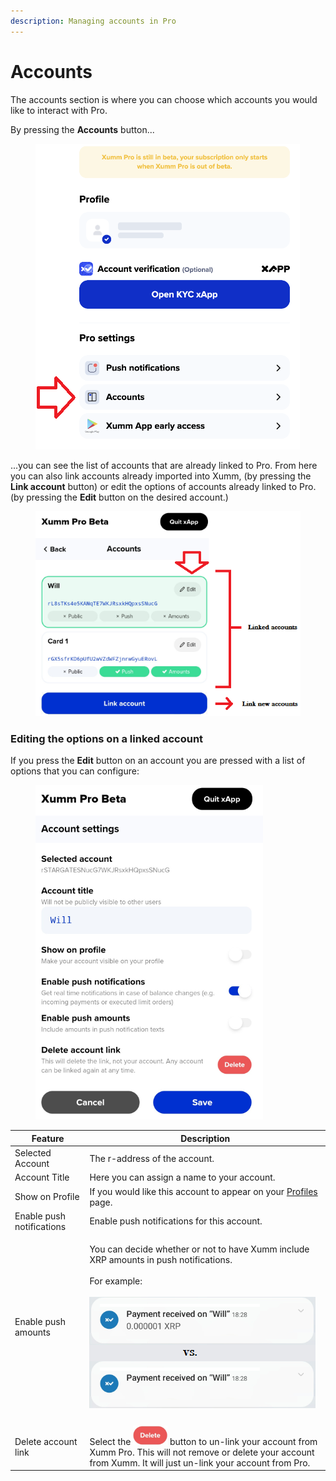 ```yaml
---
description: Managing accounts in Pro
---
```


# Accounts

The accounts section is where you can choose which accounts you would like to interact with Pro.

By pressing the **Accounts** button... &#x20;

<figure><img src="../../.gitbook/assets/Pro - Accounts option.png" alt=""><figcaption></figcaption></figure>

...you can see the list of accounts that are already linked to Pro. From here you can also link accounts already imported into Xumm, (by pressing the **Link account** button) or edit the options of accounts already linked to Pro. (by pressing the **Edit** button on the desired account.)

<figure><img src="../../.gitbook/assets/Pro - Accounts -Link account.png" alt=""><figcaption></figcaption></figure>

### Editing the options on a linked account

If you press the **Edit** button on an account you are pressed with a list of options that you can configure:

<figure><img src="../../.gitbook/assets/Pro - Accounts - Account Settings scren.png" alt=""><figcaption></figcaption></figure>

| Feature                   | Description                                                                                                                                                                                                                             |
| ------------------------- | --------------------------------------------------------------------------------------------------------------------------------------------------------------------------------------------------------------------------------------- |
| Selected Account          | The r-address of the account.                                                                                                                                                                                                           |
| Account Title             | Here you can assign a name to your account.                                                                                                                                                                                             |
| Show on Profile           | If you would like this account to appear on your [Profiles](../all-about-xumm-pro/features-of-pro/profiles/all-about-profiles.md) page.                                                                                                 |
| Enable push notifications | Enable push notifications for this account.                                                                                                                                                                                             |
| Enable push amounts       | <p>You can decide whether or not to have Xumm include XRP amounts in push notifications. <br><br>For example:<br><br><img src="../../.gitbook/assets/image (3) (2).png" alt=""></p>                                                     |
|                           |                                                                                                                                                                                                                                         |
| Delete account link       | Select the <img src="../../.gitbook/assets/image (2) (3).png" alt="" data-size="line"> button to un-link your account from Xumm Pro. This will not remove or delete your account from Xumm. It will just un-link your account from Pro. |

